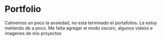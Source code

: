 # Portfolio


Calmemos un poco la ansiedad, no esta terminado el portafolios. Le estoy metiendo de a poco. Me falta agregar el modo oscuro, algunos videos e imagenes de mis proyectos
